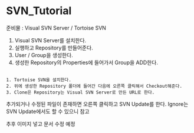 # SVN_Tutorial
 
준비물 : Visual SVN Server / Tortoise SVN


1. Visual SVN Server를 설치한다.
2. 실행하고 Repository를 만들어준다.
3. User / Group을 생성한다.
4. 생성한 Repository의 Properties에 들어가서 Group을 ADD한다.

~~~~

1. Tortoise SVN을 설치한다.
2. 위에 생성한 Repository 폴더에 들어간 다음에 오른쪽 클릭해서 Checkout해준다.
3. Clone은 Repository는 Visual SVN Server로 만든 URL로 한다.

~~~~
추가되거나 수정된 파일이 존재하면 오른쪽 클릭하고 SVN Update를 한다.
Ignore는 SVN Update에서도 할 수 있으니 참고

추후 이미지 넣고 문서 수정 예정
